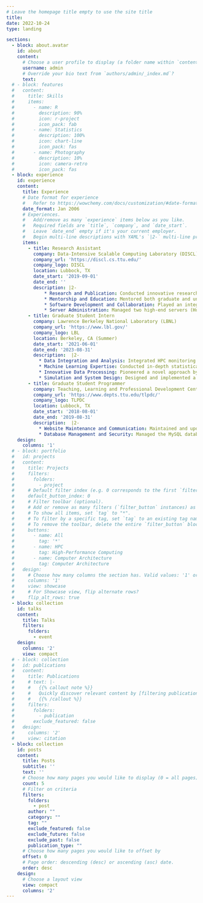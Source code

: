 ```yaml
---
# Leave the homepage title empty to use the site title
title:
date: 2022-10-24
type: landing

sections:
  - block: about.avatar
    id: about
    content:
      # Choose a user profile to display (a folder name within `content/authors/`)
      username: admin
      # Override your bio text from `authors/admin/_index.md`?
      text:
  # - block: features
  #   content:
  #     title: Skills
  #     items:
  #       - name: R
  #         description: 90%
  #         icon: r-project
  #         icon_pack: fab
  #       - name: Statistics
  #         description: 100%
  #         icon: chart-line
  #         icon_pack: fas
  #       - name: Photography
  #         description: 10%
  #         icon: camera-retro
  #         icon_pack: fas
  - block: experience
    id: experience
    content:
      title: Experience
      # Date format for experience
      #   Refer to https://wowchemy.com/docs/customization/#date-format
      date_format: Jan 2006
      # Experiences.
      #   Add/remove as many `experience` items below as you like.
      #   Required fields are `title`, `company`, and `date_start`.
      #   Leave `date_end` empty if it's your current employer.
      #   Begin multi-line descriptions with YAML's `|2-` multi-line prefix.
      items:
        - title: Research Assistant
          company: Data-Intensive Scalable Computing Laboratory (DISCL), TTU
          company_url: 'https://discl.cs.ttu.edu/'
          company_logo: DISCL
          location: Lubbock, TX
          date_start: '2019-09-01'
          date_end: ''
          description: |2-
              * Research and Publication: Conducted innovative research in High-Performance Computing, Computer Architecture, and Parallel and Distributed Computing. Authored and published research papers in reputable academic conferences and journals.
              * Mentorship and Education: Mentored both graduate and undergraduate students in their independent research studies. Provided guidance on research topics, project development, and data analysis.
              * Software Development and Collaboration: Played an integral role in developing and maintaining research software and tools. Wrote, tested, and documented code for various projects. Contributed to open-source software initiatives, fostering collaborative innovation.
              * Server Administration: Managed two high-end servers (Hugo and Alita) hosted at the High-Performance Computing Center. Oversaw server configuration, maintenance, and software management. Ensured consistent server availability and reliability while troubleshooting issues as they arose.
        - title: Graduate Student Intern
          company: Lawrence Berkeley National Laboratory (LBNL)
          company_url: 'https://www.lbl.gov/'
          company_logo: LBL
          location: Berkeley, CA (Summer)
          date_start: '2021-06-01'
          date_end: '2023-08-31'
          description:  |2-
            * Data Integration and Analysis: Integrated HPC monitoring data from diverse sources (LDMS, DCGM, Slurm, VictoriaMetrics) for comprehensive analysis of system-wide architectural efficiency, including CPU, GPU, DRAM, and HBM2 resource utilization. Identified critical trends and patterns within the data to drive insights into system performance, with a focus on NERSC's Cori and Perlmutter.
            * Machine Learning Expertise: Conducted in-depth statistical analysis of job-level monitoring data. Applied a variety of machine learning models, including SVC, LinearSVC, Decision Tree, and Random Forests, to analyze jobs based on time-series features.
            * Innovative Data Processing: Pioneered a novel approach by encoding time-series monitoring data as images. Achieved high accuracy through the training of a Convolutional Neural Network (CNN) to classify and predict job applications.
            * Simulation and System Design: Designed and implemented a discrete event simulator to study resource management and job scheduling in HPC systems, with a specific focus on systems with disaggregated memory resources.
        - title: Graduate Student Programmer
          company: Teaching, Learning and Professional Development Center (TLPDC), TTU
          company_url: 'https://www.depts.ttu.edu/tlpdc/'
          company_logo: TLPDC
          location: Lubbock, TX
          date_start: '2018-08-01'
          date_end: '2019-08-31'
          description:  |2-
            * Website Maintenance and Communication: Maintained and updated TLPDC web pages, ensuring a fresh and relevant online presence. Facilitated communication with software application providers to meet product requirements efficiently. 
            * Database Management and Security: Managed the MySQL database with precision, safeguarding valuable data assets. Implemented robust backup strategies to protect against data loss. Proactively addressed and resolved database access issues to maintain uninterrupted operations.
    design:
      columns: '1'
  # - block: portfolio
  #   id: projects
  #   content:
  #     title: Projects
  #     filters:
  #       folders:
  #         - project
  #     # Default filter index (e.g. 0 corresponds to the first `filter_button` instance below).
  #     default_button_index: 0
  #     # Filter toolbar (optional).
  #     # Add or remove as many filters (`filter_button` instances) as you like.
  #     # To show all items, set `tag` to "*".
  #     # To filter by a specific tag, set `tag` to an existing tag name.
  #     # To remove the toolbar, delete the entire `filter_button` block.
  #     buttons:
  #       - name: All
  #         tag: '*'
  #       - name: HPC
  #         tag: High-Performance Computing
  #       - name: Computer Architecture
  #         tag: Computer Architecture
  #   design:
  #     # Choose how many columns the section has. Valid values: '1' or '2'.
  #     columns: '1'
  #     view: showcase
  #     # For Showcase view, flip alternate rows?
  #     flip_alt_rows: true
  - block: collection
    id: talks
    content:
      title: Talks
      filters:
        folders:
          - event
    design:
      columns: '2'
      view: compact
  # - block: collection
  #   id: publications
  #   content:
  #     title: Publications
  #     # text: |-
  #     #   {{% callout note %}}
  #     #   Quickly discover relevant content by [filtering publications](./publication/).
  #     #   {{% /callout %}}
  #     filters:
  #       folders:
  #         - publication
  #       exclude_featured: false
  #   design:
  #     columns: '2'
  #     view: citation
  - block: collection
    id: posts
    content:
      title: Posts
      subtitle: ''
      text: ''
      # Choose how many pages you would like to display (0 = all pages)
      count: 5
      # Filter on criteria
      filters:
        folders:
          - post
        author: ""
        category: ""
        tag: ""
        exclude_featured: false
        exclude_future: false
        exclude_past: false
        publication_type: ""
      # Choose how many pages you would like to offset by
      offset: 0
      # Page order: descending (desc) or ascending (asc) date.
      order: desc
    design:
      # Choose a layout view
      view: compact
      columns: '2'
---
```

